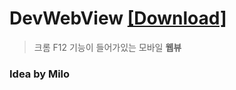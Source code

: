 # DevWebView [[Download]](https://play.google.com/store/apps/details?id=me.sungbin.devwebview)
> 크롬 F12 기능이 들어가있는 모바일 **웹뷰**

### Idea by Milo
